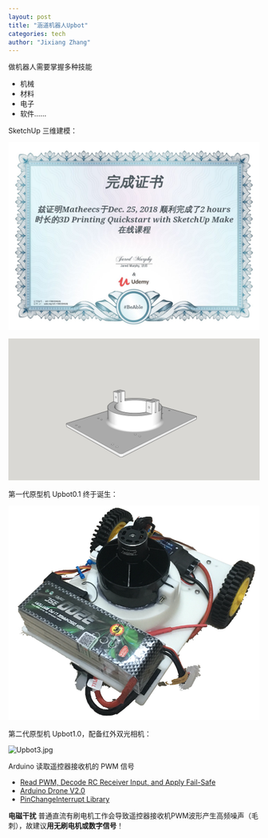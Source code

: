```yaml
---
layout: post
title: "涵道机器人Upbot"
categories: tech
author: "Jixiang Zhang"
---
```


做机器人需要掌握多种技能
- 机械
- 材料
- 电子
- 软件……

SketchUp 三维建模：

![](/images/udemy.jpeg)

![](/images/3DRobot.jpg)

第一代原型机 Upbot0.1 终于诞生：

![](/images/JetRobot.jpg)

第二代原型机 Upbot1.0，配备红外双光相机：

![Upbot3.jpg](https://i.loli.net/2019/12/09/3P6Zrwntv1C9lNs.jpg)

Arduino 读取遥控器接收机的 PWM 信号
- [Read PWM, Decode RC Receiver Input, and Apply Fail-Safe](https://create.arduino.cc/projecthub/kelvineyeone/read-pwm-decode-rc-receiver-input-and-apply-fail-safe-6b90eb)
- [Arduino Drone V2.0](http://www.electronoobs.com/eng_robotica_tut9_1.php)
- [PinChangeInterrupt Library](https://github.com/NicoHood/PinChangeInterrupt)

**电磁干扰**
普通直流有刷电机工作会导致遥控器接收机PWM波形产生高频噪声（毛刺），故建议**用无刷电机或数字信号**！
